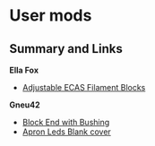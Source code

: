 # User mods

## Summary and Links

**Ella Fox**
* [Adjustable ECAS Filament Blocks](Ella_Fox/Adjustable_ECAS_Filament_Blocks/)

**Gneu42**
* [Block End with Bushing](Gneu42/Block_End_with_Bushings/readme.md)
* [Apron Leds Blank cover](Gneu42/Apron_Leds)
